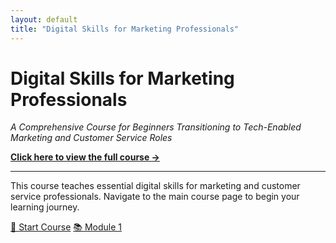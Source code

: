 ```yaml
---
layout: default
title: "Digital Skills for Marketing Professionals"
---
```


# Digital Skills for Marketing Professionals
*A Comprehensive Course for Beginners Transitioning to Tech-Enabled Marketing and Customer Service Roles*

**[Click here to view the full course →](README.md)**

---

This course teaches essential digital skills for marketing and customer service professionals. Navigate to the main course page to begin your learning journey.

<div class="lesson-nav">
<a href="README.md">🚀 Start Course</a>
<a href="01_foundations/">📚 Module 1</a>
</div>